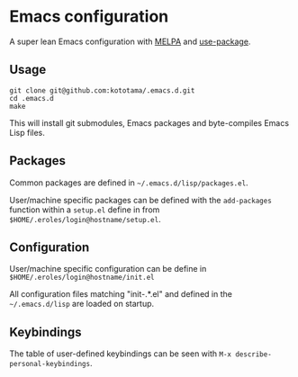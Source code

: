 # Emacs configuration

A super lean Emacs configuration with [MELPA](http://melpa.milkbox.net/) and [use-package](https://github.com/jwiegley/use-package).


## Usage

    git clone git@github.com:kototama/.emacs.d.git
    cd .emacs.d
    make

This will install git submodules, Emacs packages and byte-compiles
Emacs Lisp files.

## Packages

Common packages are defined in ```~/.emacs.d/lisp/packages.el```.

User/machine specific packages can be defined with the
```add-packages``` function within a ```setup.el``` define in 
from ```$HOME/.eroles/login@hostname/setup.el```.

## Configuration

User/machine specific configuration can be define in
```$HOME/.eroles/login@hostname/init.el```

All configuration files matching "init-.*.el" and defined in the
```~/.emacs.d/lisp``` are loaded on startup.

## Keybindings

The table of user-defined keybindings can be seen with ```M-x
describe-personal-keybindings```.
